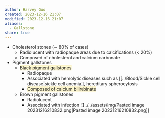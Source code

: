 ```yaml
---
author: Harvey Guo
created: 2023-12-16 21:07
modified: 2023-12-16 21:07
aliases:
  - Gallstone
share: true
---
```


- Cholesterol stones (∼ 80% of cases)
	- Radiolucent with radiopaque areas due to calcifications (< 20%)
	- Composed of cholesterol and calcium carbonate
- Pigment gallstones
	- <span style="background:rgba(240, 200, 0, 0.2)">Black pigment gallstones</span>
		- Radiopaque
		- Associated with hemolytic diseases such as [[../Blood/Sickle cell disease|sickle cell anemia]], hereditary spherocytosis
		- <span style="background:rgba(240, 200, 0, 0.2)">Composed of calcium bilirubinate</span>
	- Brown pigment gallstones
		- Radiolucent
		- Associated with infection
![[../../assets/img/Pasted image 20231216210832.png|Pasted image 20231216210832.png]]
